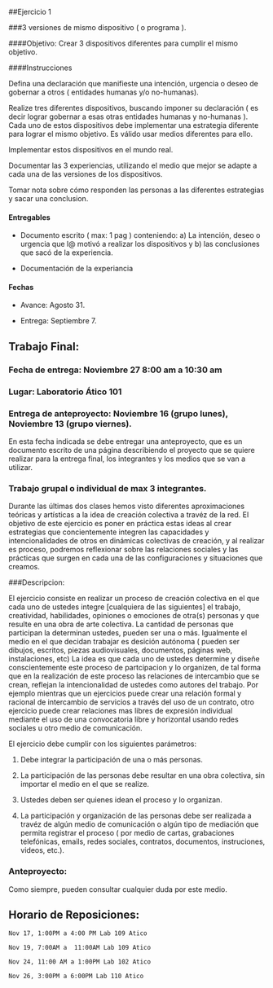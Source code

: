 ##Ejercicio 1

###3 versiones de mismo dispositivo ( o programa ).

####Objetivo:
Crear 3 dispositivos diferentes para cumplir el mismo objetivo.


####Instrucciones

Defina una declaración que manifieste una intención, urgencia o deseo de gobernar a otros ( entidades humanas y/o no-humanas).  

Realize tres diferentes dispositivos, buscando imponer su declaración ( es decir lograr gobernar a esas otras entidades humanas y no-humanas ).  Cada uno de estos dispositivos debe implementar una estrategia diferente para lograr el mismo objetivo.  Es válido usar medios diferentes para ello.

Implementar estos dispositivos en el mundo real.

Documentar las 3 experiencias, utilizando el medio que mejor se adapte a cada una de las versiones de los dispositivos.

Tomar nota sobre cómo responden las personas a las diferentes estrategias y sacar una conclusion.

#### Entregables

* Documento escrito ( max: 1 pag ) conteniendo: a) La intención, deseo o urgencia que l@ motivó a realizar los dispositivos y b) las conclusiones que sacó de la experiencia.

* Documentación de la experiancia

#### Fechas

* Avance: Agosto 31.

* Entrega: Septiembre 7.


## Trabajo Final:

### Fecha de entrega: Noviembre 27 8:00 am a 10:30 am

### Lugar: Laboratorio Ático 101

### Entrega de anteproyecto: Noviembre 16 (grupo lunes), Noviembre 13 (grupo viernes).

En esta fecha indicada se debe entregar una anteproyecto, que es un documento escrito de una página describiendo el proyecto que se quiere realizar para la entrega final, los integrantes y los medios que se van a utilizar.

### Trabajo grupal o individual de max 3 integrantes.

Durante las últimas dos clases hemos visto diferentes aproximaciones teóricas y artísticas a la idea de creación colectiva a travéz de la red.  El objetivo de este ejercicio es poner en práctica estas ideas al crear estrategias que concientemente integren las capacidades y intencionalidades de otros en dinámicas colectivas de creación, y al realizar es proceso, podremos reflexionar sobre las relaciones sociales y las prácticas que surgen en cada una de las configuraciones y situaciones que creamos.

###Descripcion:

El ejercicio consiste en realizar un proceso de creación colectiva en el que cada uno de ustedes integre [cualquiera de las siguientes] el trabajo, creatividad, habilidades, opiniones o emociones de otra(s) personas y que resulte en una obra de arte colectiva.  La cantidad de personas que participan la determinan ustedes, pueden ser una o más.  Igualmente el medio en el que decidan trabajar es desición autónoma ( pueden ser dibujos, escritos, piezas audiovisuales, documentos, páginas web, instalaciones, etc)  La idea es que cada uno de ustedes determine y diseñe conscientemente este proceso de partcipacion y lo organizen, de tal forma que en la realización de este proceso las relaciones de intercambio que se crean, reflejan la intencionalidad de ustedes como autores del trabajo.  Por ejemplo mientras que un ejercicios puede crear una relación formal y racional de intercambio de servicios a través del uso de un contrato, otro ejercicio puede crear relaciones mas libres de expresión individual mediante el uso de una convocatoria libre y horizontal usando redes sociales u otro medio de comunicación.


El ejercicio debe cumplir con los siguientes parámetros:

1. Debe integrar la participación de una o más personas.

2. La participación de las personas debe resultar en una obra colectiva, sin importar el medio en el que se realize.

3. Ustedes deben ser quienes idean el proceso y lo organizan.

4. La participación y organización de las personas debe ser realizada a travéz de algún medio de comunicación o algún tipo de mediación que permita registrar el proceso ( por medio de cartas, grabaciones telefónicas, emails, redes sociales, contratos, documentos, instruciones, videos, etc.).

### Anteproyecto:



Como siempre, pueden consultar cualquier duda por este medio.


## Horario de Reposiciones:

	Nov 17, 1:00PM a 4:00 PM Lab 109 Atico

	Nov 19, 7:00AM a  11:00AM Lab 109 Atico

	Nov 24, 11:00 AM a 1:00PM Lab 102 Atico

	Nov 26, 3:00PM a 6:00PM Lab 110 Atico
